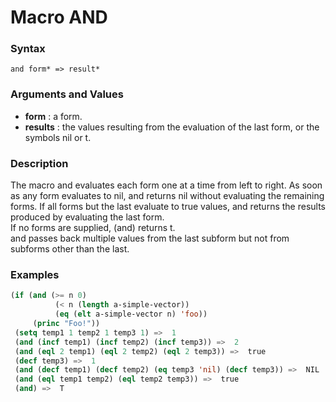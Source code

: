<!-- Generated on 05/10/2020 by https://github.com/anto2oo/clhs-evolved -->

# Macro AND

### Syntax
`and form* => result*`  


### Arguments and Values
- **form** : a form.   
- **results** : the values resulting from the evaluation of the last form, or the symbols nil or t.   


### Description
The macro and evaluates each form one at a time from left to right. As soon as any form evaluates to nil, and returns nil without evaluating the remaining forms. If all forms but the last evaluate to true values, and returns the results produced by evaluating the last form.  
If no forms are supplied, (and) returns t.  
and passes back multiple values from the last subform but not from subforms other than the last.



### Examples
```lisp 
(if (and (>= n 0)
          (< n (length a-simple-vector))
          (eq (elt a-simple-vector n) 'foo))
     (princ "Foo!"))
 (setq temp1 1 temp2 1 temp3 1) =>  1 
 (and (incf temp1) (incf temp2) (incf temp3)) =>  2 
 (and (eql 2 temp1) (eql 2 temp2) (eql 2 temp3)) =>  true
 (decf temp3) =>  1 
 (and (decf temp1) (decf temp2) (eq temp3 'nil) (decf temp3)) =>  NIL 
 (and (eql temp1 temp2) (eql temp2 temp3)) =>  true
 (and) =>  T
```
